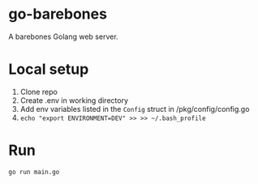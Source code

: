 # go-barebones

A barebones Golang web server.

# Local setup

1. Clone repo
2. Create .env in working directory
3. Add env variables listed in the `Config` struct in /pkg/config/config.go
4. ```echo "export ENVIRONMENT=DEV" >> >> ~/.bash_profile```

# Run

```go run main.go```

